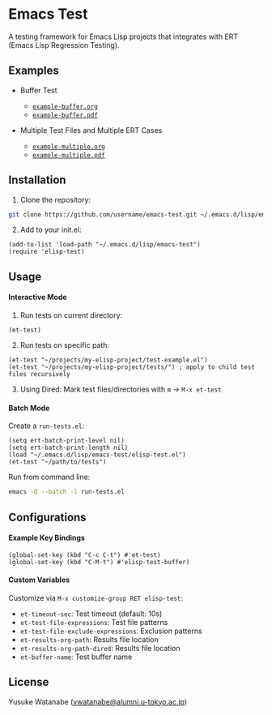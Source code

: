 <!-- ---
!-- Timestamp: 2025-02-25 15:27:42
!-- Author: ywatanabe
!-- File: /home/ywatanabe/.dotfiles/.emacs.d/lisp/emacs-test/README.md
!-- --- -->

# Emacs Test

A testing framework for Emacs Lisp projects that integrates with ERT (Emacs Lisp Regression Testing).

## Examples
- Buffer Test
  - [`example-buffer.org`](./examples/elisp-test-results-buffer.org)
  - [`example-buffer.pdf`](./examples/elisp-test-results-buffer.pdf)

- Multiple Test Files and Multiple ERT Cases
  - [`example-multiple.org`](./examples/elisp-test-results-with-error.org)
  - [`example-multiple.pdf`](./examples/elisp-test-results-with-error.pdf)

## Installation

1. Clone the repository:
```bash
git clone https://github.com/username/emacs-test.git ~/.emacs.d/lisp/emacs-test
```

2. Add to your init.el:
```elisp
(add-to-list 'load-path "~/.emacs.d/lisp/emacs-test")
(require 'elisp-test)
```

## Usage

#### Interactive Mode

1. Run tests on current directory:
```elisp
(et-test)
```

2. Run tests on specific path:
```elisp
(et-test "~/projects/my-elisp-project/test-example.el")
(et-test "~/projects/my-elisp-project/tests/") ; apply to child test files recursively 
```

3. Using Dired:
Mark test files/directories with `m` -> `M-x et-test`

#### Batch Mode

Create a `run-tests.el`:
```elisp
(setq ert-batch-print-level nil)
(setq ert-batch-print-length nil)
(load "~/.emacs.d/lisp/emacs-test/elisp-test.el")
(et-test "~/path/to/tests")
```

Run from command line:
```bash
emacs -Q --batch -l run-tests.el
```

## Configurations

#### Example Key Bindings

``` elisp
(global-set-key (kbd "C-c C-t") #'et-test)
(global-set-key (kbd "C-M-t") #'elisp-test-buffer)
```

#### Custom Variables

Customize via `M-x customize-group RET elisp-test`:

- `et-timeout-sec`: Test timeout (default: 10s)
- `et-test-file-expressions`: Test file patterns
- `et-test-file-exclude-expressions`: Exclusion patterns
- `et-results-org-path`: Results file location
- `et-results-org-path-dired`: Results file location
- `et-buffer-name`: Test buffer name

## License

Yusuke Watanabe (ywatanabe@alumni.u-tokyo.ac.jp)

<!-- EOF -->